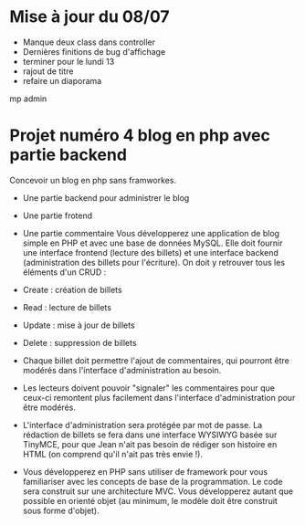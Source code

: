 
# Mise à jour du 08/07
* Manque deux class dans controller
* Dernières finitions de bug d'affichage 
* terminer pour le lundi 13 
* rajout de titre
* refaire un diaporama 

mp admin 


# Projet numéro 4 blog en php avec partie backend 
Concevoir un blog en php sans framworkes. 
* Une partie backend pour administrer le blog
* Une partie frotend  
* Une partie commentaire 
Vous développerez une application de blog simple en PHP et avec une base de données MySQL. Elle doit fournir une interface frontend (lecture des billets) et une interface backend (administration des billets pour l'écriture). On doit y retrouver tous les éléments d'un CRUD :

* Create : création de billets
* Read : lecture de billets
* Update : mise à jour de billets
* Delete : suppression de billets
* Chaque billet doit permettre l'ajout de commentaires, qui pourront être modérés dans l'interface d'administration au besoin.
* Les lecteurs doivent pouvoir "signaler" les commentaires pour que ceux-ci remontent plus facilement dans l'interface d'administration pour être modérés.

* L'interface d'administration sera protégée par mot de passe. La rédaction de billets se fera dans une interface WYSIWYG basée sur TinyMCE, pour que Jean n'ait pas besoin de rédiger son histoire en HTML (on comprend qu'il n'ait pas très envie !).

* Vous développerez en PHP sans utiliser de framework pour vous familiariser avec les concepts de base de la programmation. Le code sera construit sur une architecture MVC. Vous développerez autant que possible en orienté objet (au minimum, le modèle doit être construit sous forme d'objet).